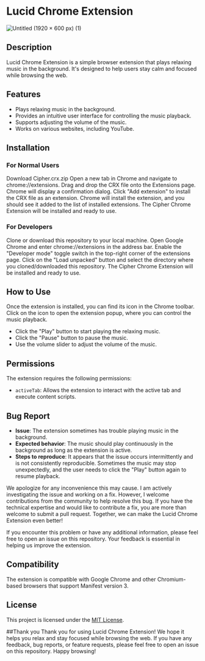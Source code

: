 # Lucid Chrome Extension

![Untitled (1920 × 600 px) (1)](https://github.com/AnkitNayak-eth/Lucid-Chrome-Extension/assets/52006128/1fd62ec6-32b1-4f41-a813-3ce663b61d4b)


## Description

Lucid Chrome Extension is a simple browser extension that plays relaxing music in the background. It's designed to help users stay calm and focused while browsing the web.

## Features

- Plays relaxing music in the background.
- Provides an intuitive user interface for controlling the music playback.
- Supports adjusting the volume of the music.
- Works on various websites, including YouTube.

## Installation

### For Normal Users

Download Cipher.crx.zip
Open a new tab in Chrome and navigate to chrome://extensions.
Drag and drop the CRX file onto the Extensions page.
Chrome will display a confirmation dialog. Click "Add extension" to install the CRX file as an extension.
Chrome will install the extension, and you should see it added to the list of installed extensions.
The Cipher Chrome Extension will be installed and ready to use.

### For Developers
Clone or download this repository to your local machine.
Open Google Chrome and enter chrome://extensions in the address bar.
Enable the "Developer mode" toggle switch in the top-right corner of the extensions page.
Click on the "Load unpacked" button and select the directory where you cloned/downloaded this repository.
The Cipher Chrome Extension will be installed and ready to use.

## How to Use

Once the extension is installed, you can find its icon in the Chrome toolbar. Click on the icon to open the extension popup, where you can control the music playback.

- Click the "Play" button to start playing the relaxing music.
- Click the "Pause" button to pause the music.
- Use the volume slider to adjust the volume of the music.

## Permissions

The extension requires the following permissions:

- `activeTab`: Allows the extension to interact with the active tab and execute content scripts.

## Bug Report

- **Issue**: The extension sometimes has trouble playing music in the background.
- **Expected behavior**: The music should play continuously in the background as long as the extension is active.
- **Steps to reproduce**: It appears that the issue occurs intermittently and is not consistently reproducible. Sometimes the music may stop unexpectedly, and the user needs to click the "Play" button again to resume playback.

We apologize for any inconvenience this may cause. I am  actively investigating the issue and working on a fix. However, I welcome contributions from the community to help resolve this bug. If you have the technical expertise and would like to contribute a fix, you are more than welcome to submit a pull request. Together, we can make the Lucid Chrome Extension even better!

If you encounter this problem or have any additional information, please feel free to open an issue on this repository. Your feedback is essential in helping us improve the extension.


## Compatibility

The extension is compatible with Google Chrome and other Chromium-based browsers that support Manifest version 3.

## License

This project is licensed under the [MIT License](/path/to/license/file).

##Thank you
Thank you for using Lucid Chrome Extension! We hope it helps you relax and stay focused while browsing the web. If you have any feedback, bug reports, or feature requests, please feel free to open an issue on this repository. Happy browsing!

